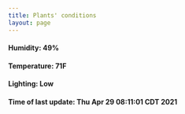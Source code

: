 ```yaml
---
title: Plants' conditions
layout: page
---
```



#### Humidity: 49%
#### Temperature: 71F
#### Lighting: Low
#### Time of last update: Thu Apr 29 08:11:01 CDT 2021
